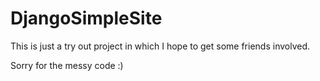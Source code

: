 # DjangoSimpleSite

This is just a try out project in which I hope to get some friends involved.

Sorry for the messy code :)
